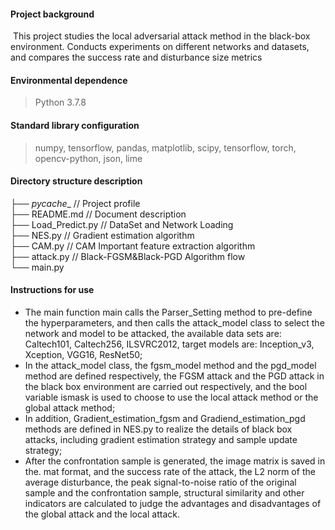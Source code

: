 #### Project background

​   This project studies the local adversarial attack method in the black-box environment. Conducts experiments on different networks and datasets, and compares the success rate and disturbance size metrics

#### Environmental dependence

> Python 3.7.8

#### Standard library configuration

> numpy, tensorflow, pandas, matplotlib, scipy, tensorflow, torch, opencv-python, json, lime

#### Directory structure description
├── _pycache__                  // Project profile           
├── README.md              // Document description           
├── Load_Predict.py          // DataSet and Network Loading           
├── NES.py						// Gradient estimation algorithm           
├── CAM.py					  // CAM Important feature extraction algorithm           
├── attack.py					 // Black-FGSM&Black-PGD Algorithm flow         
└── main.py				                 

#### Instructions for use

- The main function main calls the Parser_Setting method to pre-define the hyperparameters, and then calls the attack_model class to select the network and model to be attacked, the available data sets are: Caltech101, Caltech256, ILSVRC2012, target models are: Inception_v3, Xception, VGG16, ResNet50;
- In the attack_model class, the fgsm_model method and the pgd_model method are defined respectively, the FGSM attack and the PGD attack in the black box environment are carried out respectively, and the bool variable ismask is used to choose to use the local attack method or the global attack method;
- In addition, Gradient_estimation_fgsm and Gradiend_estimation_pgd methods are defined in NES.py to realize the details of black box attacks, including gradient estimation strategy and sample update strategy;
- After the confrontation sample is generated, the image matrix is saved in the. mat format, and the success rate of the attack, the L2 norm of the average disturbance, the peak signal-to-noise ratio of the original sample and the confrontation sample, structural similarity and other indicators are calculated to judge the advantages and disadvantages of the global attack and the local attack.

